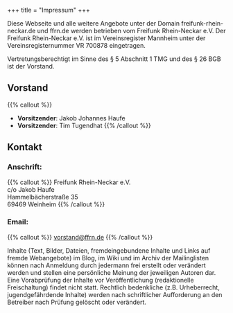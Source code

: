 +++
title = "Impressum"
+++

Diese Webseite und alle weitere Angebote unter der Domain freifunk-rhein-neckar.de und ffrn.de werden betrieben vom Freifunk Rhein-Neckar e.V. Der Freifunk Rhein-Neckar e.V. ist im Vereinsregister Mannheim unter der Vereinsregisternummer VR 700878 eingetragen.

Vertretungsberechtigt im Sinne des § 5 Abschnitt 1 TMG und des § 26 BGB ist der Vorstand.

## Vorstand

{{% callout %}}
- **Vorsitzender**: Jakob Johannes Haufe
- **Vorsitzender**: Tim Tugendhat
{{% /callout %}}


## Kontakt

### Anschrift:

{{% callout %}}
Freifunk Rhein-Neckar e.V.  
c/o Jakob Haufe  
Hammelbächerstraße 35  
69469 Weinheim
{{% /callout %}}

### Email:

{{% callout %}}
vorstand@ffrn.de
{{% /callout %}}

Inhalte (Text, Bilder, Dateien, fremdeingebundene Inhalte und Links auf fremde Webangebote) im Blog, im Wiki und im Archiv der Mailinglisten können nach Anmeldung durch jedermann frei erstellt oder verändert werden und stellen eine persönliche Meinung der jeweiligen Autoren dar. Eine Vorabprüfung der Inhalte vor Veröffentlichung (redaktionelle Freischaltung) findet nicht statt. Rechtlich bedenkliche (z.B. Urheberrecht, jugendgefährdende Inhalte) werden nach schriftlicher Aufforderung an den Betreiber nach Prüfung gelöscht oder verändert.
